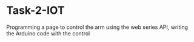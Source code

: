 # Task-2-IOT
Programming a page to control the arm using the web series API, writing the Arduino code with the control
